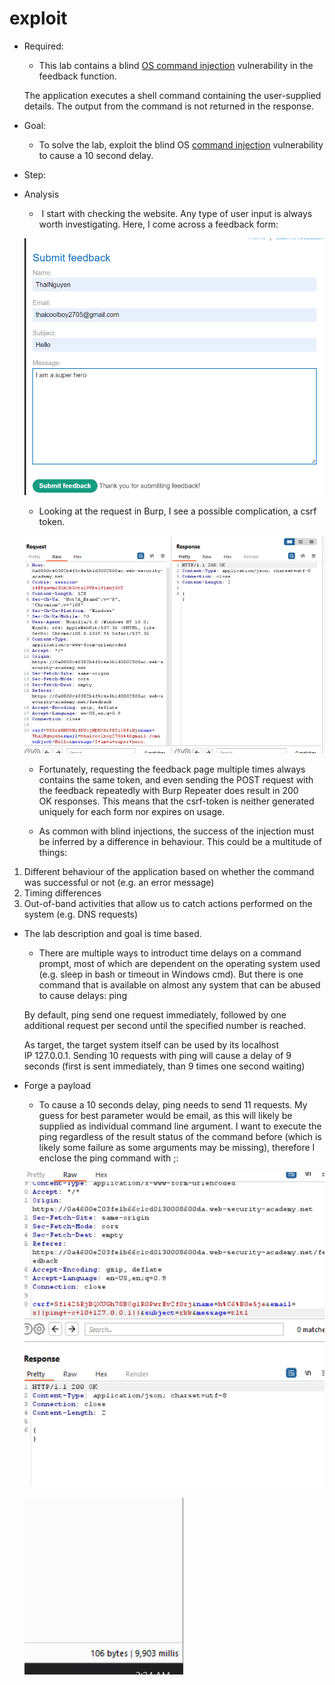 # exploit

- Required:
    
    + This lab contains a blind [OS command injection](https://portswigger.net/web-security/os-command-injection) vulnerability in the feedback function.
    
    The application executes a shell command containing the user-supplied details. The output from the command is not returned in the response.
    
- Goal:
    
    + To solve the lab, exploit the blind OS [command injection](https://portswigger.net/web-security/os-command-injection) vulnerability to cause a 10 second delay.
    
- Step:
- Analysis
    
    +  I start with checking the website. Any type of user input is always worth investigating. Here, I come across a feedback form:
    
    ![exploit%20cf1870682fed40e88332737b27087fbe/image1.png](exploit%20cf1870682fed40e88332737b27087fbe/image1.png)
    
    + Looking at the request in Burp, I see a possible complication, a csrf token.
    
    ![exploit%20cf1870682fed40e88332737b27087fbe/image2.png](exploit%20cf1870682fed40e88332737b27087fbe/image2.png)
    
    + Fortunately, requesting the feedback page multiple times always contains the same token, and even sending the POST request with the feedback repeatedly with Burp Repeater does result in 200 OK responses. This means that the csrf-token is neither generated uniquely for each form nor expires on usage.
    
    + As common with blind injections, the success of the injection must be inferred by a difference in behaviour. This could be a multitude of things:
    
1. Different behaviour of the application based on whether the command was successful or not (e.g. an error message)
2. Timing differences
3. Out-of-band activities that allow us to catch actions performed on the system (e.g. DNS requests)
- The lab description and goal is time based.
    
    + There are multiple ways to introduct time delays on a command prompt, most of which are dependent on the operating system used (e.g. sleep in bash or timeout in Windows cmd). But there is one command that is available on almost any system that can be abused to cause delays: ping
    
    By default, ping send one request immediately, followed by one additional request per second until the specified number is reached.
    
    As target, the target system itself can be used by its localhost IP 127.0.0.1. Sending 10 requests with ping will cause a delay of 9 seconds (first is sent immediately, than 9 times one second waiting)
    
- Forge a payload
    
    + To cause a 10 seconds delay, ping needs to send 11 requests. My guess for best parameter would be email, as this will likely be supplied as individual command line argument. I want to execute the ping regardless of the result status of the command before (which is likely some failure as some arguments may be missing), therefore I enclose the ping command with ;:
    
    ![exploit%20cf1870682fed40e88332737b27087fbe/image3.png](exploit%20cf1870682fed40e88332737b27087fbe/image3.png)
    
    ![exploit%20cf1870682fed40e88332737b27087fbe/image4.png](exploit%20cf1870682fed40e88332737b27087fbe/image4.png)